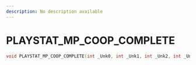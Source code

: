 ```yaml
---
description: No description available 
---
```


# PLAYSTAT_MP_COOP_COMPLETE

```cpp
void PLAYSTAT_MP_COOP_COMPLETE(int _Unk0, int _Unk1, int _Unk2, int _Unk3, int _Unk4, int _Unk5);
```